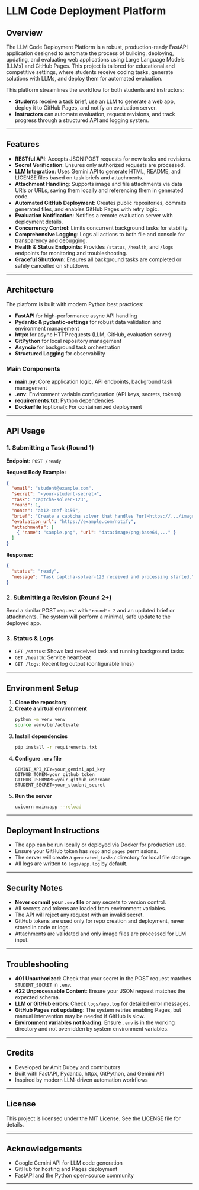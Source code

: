 # LLM Code Deployment Platform

## Overview

The LLM Code Deployment Platform is a robust, production-ready FastAPI application designed to automate the process of building, deploying, updating, and evaluating web applications using Large Language Models (LLMs) and GitHub Pages. This project is tailored for educational and competitive settings, where students receive coding tasks, generate solutions with LLMs, and deploy them for automated evaluation.

This platform streamlines the workflow for both students and instructors:
- **Students** receive a task brief, use an LLM to generate a web app, deploy it to GitHub Pages, and notify an evaluation server.
- **Instructors** can automate evaluation, request revisions, and track progress through a structured API and logging system.

---

## Features

- **RESTful API**: Accepts JSON POST requests for new tasks and revisions.
- **Secret Verification**: Ensures only authorized requests are processed.
- **LLM Integration**: Uses Gemini API to generate HTML, README, and LICENSE files based on task briefs and attachments.
- **Attachment Handling**: Supports image and file attachments via data URIs or URLs, saving them locally and referencing them in generated code.
- **Automated GitHub Deployment**: Creates public repositories, commits generated files, and enables GitHub Pages with retry logic.
- **Evaluation Notification**: Notifies a remote evaluation server with deployment details.
- **Concurrency Control**: Limits concurrent background tasks for stability.
- **Comprehensive Logging**: Logs all actions to both file and console for transparency and debugging.
- **Health & Status Endpoints**: Provides `/status`, `/health`, and `/logs` endpoints for monitoring and troubleshooting.
- **Graceful Shutdown**: Ensures all background tasks are completed or safely cancelled on shutdown.

---

## Architecture

The platform is built with modern Python best practices:
- **FastAPI** for high-performance async API handling
- **Pydantic & pydantic-settings** for robust data validation and environment management
- **httpx** for async HTTP requests (LLM, GitHub, evaluation server)
- **GitPython** for local repository management
- **Asyncio** for background task orchestration
- **Structured Logging** for observability

### Main Components
- **main.py**: Core application logic, API endpoints, background task management
- **.env**: Environment variable configuration (API keys, secrets, tokens)
- **requirements.txt**: Python dependencies
- **Dockerfile** (optional): For containerized deployment

---

## API Usage

### 1. Submitting a Task (Round 1)

**Endpoint:** `POST /ready`

**Request Body Example:**
```json
{
  "email": "student@example.com",
  "secret": "<your-student-secret>",
  "task": "captcha-solver-123",
  "round": 1,
  "nonce": "ab12-cdef-3456",
  "brief": "Create a captcha solver that handles ?url=https://.../image.png. Default to attached sample.",
  "evaluation_url": "https://example.com/notify",
  "attachments": [
    { "name": "sample.png", "url": "data:image/png;base64,..." }
  ]
}
```

**Response:**
```json
{
  "status": "ready",
  "message": "Task captcha-solver-123 received and processing started."
}
```

### 2. Submitting a Revision (Round 2+)

Send a similar POST request with `"round": 2` and an updated brief or attachments. The system will perform a minimal, safe update to the deployed app.

### 3. Status & Logs
- `GET /status`: Shows last received task and running background tasks
- `GET /health`: Service heartbeat
- `GET /logs`: Recent log output (configurable lines)

---

## Environment Setup

1. **Clone the repository**
2. **Create a virtual environment**
   ```sh
   python -m venv venv
   source venv/bin/activate
   ```
3. **Install dependencies**
   ```sh
   pip install -r requirements.txt
   ```
4. **Configure `.env` file**
   ```env
   GEMINI_API_KEY=your_gemini_api_key
   GITHUB_TOKEN=your_github_token
   GITHUB_USERNAME=your_github_username
   STUDENT_SECRET=your_student_secret
   ```
5. **Run the server**
   ```sh
   uvicorn main:app --reload
   ```

---

## Deployment Instructions

- The app can be run locally or deployed via Docker for production use.
- Ensure your GitHub token has `repo` and `pages` permissions.
- The server will create a `generated_tasks/` directory for local file storage.
- All logs are written to `logs/app.log` by default.

---

## Security Notes

- **Never commit your `.env` file** or any secrets to version control.
- All secrets and tokens are loaded from environment variables.
- The API will reject any request with an invalid secret.
- GitHub tokens are used only for repo creation and deployment, never stored in code or logs.
- Attachments are validated and only image files are processed for LLM input.

---

## Troubleshooting

- **401 Unauthorized**: Check that your secret in the POST request matches `STUDENT_SECRET` in `.env`.
- **422 Unprocessable Content**: Ensure your JSON request matches the expected schema.
- **LLM or GitHub errors**: Check `logs/app.log` for detailed error messages.
- **GitHub Pages not updating**: The system retries enabling Pages, but manual intervention may be needed if GitHub is slow.
- **Environment variables not loading**: Ensure `.env` is in the working directory and not overridden by system environment variables.

---

## Credits

- Developed by Amit Dubey and contributors
- Built with FastAPI, Pydantic, httpx, GitPython, and Gemini API
- Inspired by modern LLM-driven automation workflows

---

## License

This project is licensed under the MIT License. See the LICENSE file for details.

---

## Acknowledgements

- Google Gemini API for LLM code generation
- GitHub for hosting and Pages deployment
- FastAPI and the Python open-source community

---

